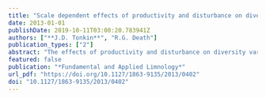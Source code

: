 ```yaml
---
title: "Scale dependent effects of productivity and disturbance on diversity in streams"
date: 2013-01-01
publishDate: 2019-10-11T03:00:20.783941Z
authors: ["**J.D. Tonkin**", "R.G. Death"]
publication_types: ["2"]
abstract: "The effects of productivity and disturbance on diversity vary widely with the spatial scale at which they are examined. Not only do productivity and disturbance have strong infuences on diversity patterns at local and regional scales but they can affect the way in which communities assemble and in turn alter beta diversity or community dissimilarity. We assessed whether the form of both the productivity- and disturbance-diversity relationships differed between the spatial scale at which they were examined using experimental stream channels in three Hawke's Bay, New Zealand streams. In place of true local and regional richness, we used the proxies within- and between-stream richness, as well as assessing between-stream community dissimilarity (similar to beta diversity). Our results indicate that productivity and disturbance both affect diversity but at individual scales and in different forms. At the within-stream scale, richness was a u shaped function of productivity whereas at the between-stream scale richness increased monotonically with increasing productivity. Community dissimilarity on the other hand, increased monotonically with increasing rate of disturbance. Rather than a greater role of deterministic assembly with increasing disturbance, our results indicate the opposite, but it appears that communities are simply converging on those found in the surrounding streambed with time since disturbance. Specifcally, communities were more similar within individual streams than within disturbance treatments and animals colonizing post-disturbance were simply a subset of taxa present at each site regardless of perceived colonizing ability, rather than a suite of specialist colonizing taxa. These results demonstrate that without a distinction between early and late colonizers, a greater rate of deterministic assembly at high disturbance will not occur."
featured: false
publication: "*Fundamental and Applied Limnology*"
url_pdf: "https://doi.org/10.1127/1863-9135/2013/0402"
doi: "10.1127/1863-9135/2013/0402"
---
```


